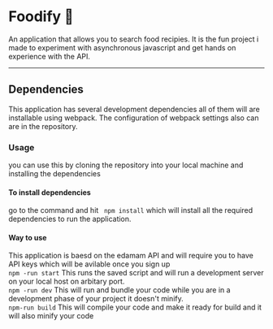 # Foodify 🍔
An application that allows you to search food recipies. It is the fun project i made to experiment with asynchronous javascript and get hands on experience with the API.
___
## Dependencies
This application has several development dependencies all of them will are installable using webpack. The configuration of webpack settings also can are in the repository.

### Usage
you can use this by cloning the repository into your local machine and installing the dependencies
#### To install dependencies
go to the command and hit ``` npm install``` which will install all the required dependencies to run the application.
#### Way to use
This application is baesd on the edamam API and will require you to have API keys which will be avilable once you sign up<br>
```npm -run start``` This runs the saved script and will run a development server on your local host on arbitary port.<br>
```npm -run dev``` This will run and bundle your code while you are in a development phase of your project it doesn't minify.<br>
```npm-run build``` This will compile your code and make it ready for build and it will also minify your code<br>
